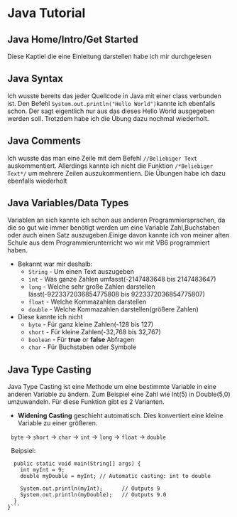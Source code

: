 # Java Tutorial
## Java Home/Intro/Get Started 
Diese Kaptiel die eine Einleitung darstellen habe ich mir durchgelesen
## Java Syntax
Ich wusste bereits das jeder Quellcode in Java mit einer class verbunden ist. Den Befehl ```System.out.println("Hello World")```kannte ich ebenfalls schon. Der sagt eigentlich nur aus das dieses Hello World ausgegeben werden soll. Trotzdem habe ich die Übung dazu nochmal wiederholt.
## Java Comments
Ich wusste das man eine Zeile mit dem Befehl ```//Beliebiger Text``` auskommentiert. Allerdings kannte ich nicht die Funktion ```/*Beliebiger Text*/``` um mehrere Zeilen auszukommentiern. Die Übungen habe ich dazu ebenfalls wiederholt
## Java Variables/Data Types
Variablen an sich kannte ich schon aus anderen Programmiersprachen, da die so gut wie immer benötigt werden um eine Variable Zahl,Buchstaben oder auch einen Satz auszugeben.Einige davon kannte ich von meiner alten Schule aus dem Programmierunterricht wo wir mit VB6 programmiert haben. 
* Bekannt war mir deshalb:
  * ```String``` - Um einen Text auszugeben
  * ```int``` - Was ganze Zahlen umfasst(-2147483648 bis 2147483647)
  * ```long``` - Welche sehr große Zahlen darstellen lässt(-9223372036854775808 bis 9223372036854775807)
  * ```float``` - Welche Kommazahlen darstellen
  * ```double``` - Welche Kommazahlen darstellen(größere Zahlen)
* Diese kannte ich nicht
  * ```byte``` - Für ganz kleine Zahlen(-128 bis 127)
  * ```short``` - Für kleine Zahlen(-32,768 bis 32,767)
  * ```boolean``` - Für **true** or **false** Abfragen
  * ```char``` - Für Buchstaben oder Symbole
## Java Type Casting
Java Type Casting ist eine Methode um eine bestimmte Variable in eine anderen Variable zu ändern. Zum Beispiel eine Zahl wie Int(5) in Double(5,0) umzuwandeln. Für diese Funktion gibt es 2 Varianten.
* **Widening Casting** geschieht automatisch. Dies konvertiert eine kleine Variable zu einer größeren.


&nbsp;
```byte``` -> ```short``` -> ```char``` -> ```int``` -> ```long``` -> ```float``` -> ```double```


&nbsp;
Beipsiel: 
```public class MyClass {
  public static void main(String[] args) {
    int myInt = 9;
    double myDouble = myInt; // Automatic casting: int to double

    System.out.println(myInt);      // Outputs 9
    System.out.println(myDouble);   // Outputs 9.0
  }
}```
